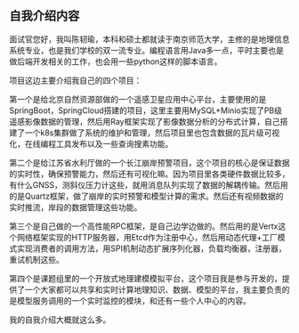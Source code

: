 ## 自我介绍内容

面试官您好，我叫陈韧瑜，本科和硕士都就读于南京师范大学，主修的是地理信息系统专业，也是我们学校的双一流专业。编程语言用Java多一点，平时主要也是做后端开发相关的工作，也会用一些python这样的脚本语言。

项目这边主要介绍我自己的四个项目：

第一个是给北京自然资源部做的一个遥感卫星应用中心平台，主要使用的是SpringBoot，SpringCloud搭建的项目，这里主要用MySQL+Minio实现了PB级遥感影像数据的管理，然后用Ray框架实现了影像数据分析的分布式计算，自己搭建了一个k8s集群做了系统的维护和管理，然后项目里也包含数据的瓦片级可视化，在线编程工具发布以及一些查询搜素功能。

第二个是给江苏省水利厅做的一个长江崩岸预警项目，这个项目的核心是保证数据的实时性，确保预警能力，然后还有可视化嘛。因为项目里各类硬件数据比较多，有什么GNSS，测斜仪压力计这些，就用消息队列实现了数据的解耦传输。然后用的是Quartz框架，做了崩岸的实时预警和模型计算的需求。然后还有视频数据的实时推流，岸段的数据管理这些功能。

第三个是自己做的一个高性能RPC框架，是自己边学边做的。然后用的是Vertx这个网络框架实现的HTTP服务器，用Etcd作为注册中心，然后用动态代理+工厂模式实现消费者的调用方法，用SPI机制动态扩展序列化器，负载均衡器，注册器，重试机制这些。

第四个是课题组里的一个开放式地理建模模拟平台，这个项目我是参与开发的，提供了一个大家都可以共享和实时计算地理知识、数据、模型的平台，我主要负责的是模型服务调用的一个实时监控的模块，和还有一些个人中心的内容。

我的自我介绍大概就这么多。 
